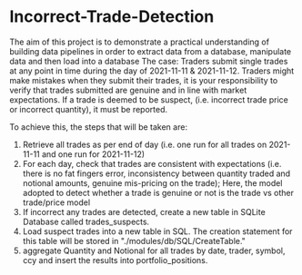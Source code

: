 # Incorrect-Trade-Detection
The aim of this project is to demonstrate a practical understanding of building data pipelines in order to extract data from a database, manipulate data and then load into a database
The case: Traders submit single trades at any point in time during the day of 2021-11-11 & 2021-11-12. Traders might make mistakes when they submit their trades, it is your responsibility to verify that trades submitted are genuine and in line with market expectations. If a trade is deemed to be suspect, (i.e. incorrect trade price or incorrect quantity), it must be reported.

To achieve this, the steps that will be taken are:

1. Retrieve all trades as per end of day (i.e. one run for all trades on 2021-11-11 and one run for 2021-11-12)
2. For each day, check that trades are consistent with expectations (i.e. there is no fat fingers error, inconsistency between quantity traded and notional amounts, genuine mis-pricing on the trade); Here, the model adopted to detect whether a trade is genuine or not is the trade vs other trade/price model 
3. If incorrect any trades are detected, create a new table in SQLite Database called trades_suspects. 
4. Load suspect trades into a new table in SQL. The creation statement for this table will be stored in "./modules/db/SQL/CreateTable." 
5. aggregate Quantity and Notional for all trades by date, trader, symbol, ccy and insert the results into portfolio_positions.
